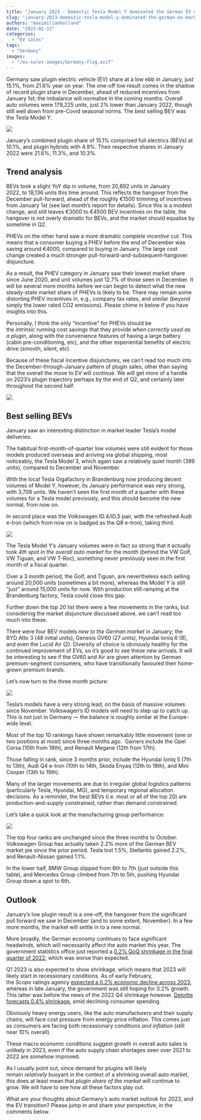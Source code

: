 ```yaml
---
title: "January 2023 - Domestic Tesla Model Y dominated the German EV market"
slug: "january-2023-domestic-tesla-model-y-dominated-the-german-ev-market"
authors: "maximilianholland"
date: "2023-02-13"
categories:
  - "EV sales"
tags:
  - "Germany"
images:
  - "/ev-sales-images/Germany-flag.avif"
---
```


Germany saw plugin electric vehicle (EV) share at a low ebb in January, just 15.1%, from 21.6% year on year. The one-off low result comes in the shadow of record plugin share in December, ahead of reduced incentives from January 1st; the imbalance will normalise in the coming months. Overall auto volumes were 179,225 units, just 2% lower than January 2022, though still well down from pre-Covid seasonal norms. The best selling BEV was the Tesla Model Y.

![](ev-sales-images/2023-01-Germany-Passenger-Auto-Registrations.avif)

January’s combined plugin share of 15.1% comprised full electrics (BEVs) at 10.1%, and plugin hybrids with 4.9%. Their respective shares in January 2022 were 21.6%, 11.3%, and 10.3%.

## Trend analysis

BEVs took a slight YoY dip in volume, from 20,892 units in January 2022, to 18,136 units this time around. This reflects the hangover from the December pull-forward, ahead of the roughly €1500 trimming of incentives from January 1st (see last month’s report for details). Since this is a modest change, and still leaves €3000 to €4500 BEV incentives on the table, the hangover is not overly dramatic for BEVs, and the market should equalise by sometime in Q2.

PHEVs on the other hand saw a more dramatic _complete incentive cut._ This means that a consumer buying a PHEV before the end of December was saving around €4000, compared to buying in January. The large cost change created a much stronger pull-forward-and-subsequent-hangover disjuncture.

As a result, the PHEV category in January saw their lowest market share since June 2020, and unit volumes just 12.7% of those seen in December. It will be several more months before we can begin to detect what the new steady-state market share of PHEVs is likely to be. There may remain some distorting PHEV incentives in, e.g., company tax rates, and similar (beyond simply the lower rated CO2 emissions). Please chime in below if you have insights into this.

Personally, I think the only “incentive” for PHEVs should be the _intrinsic_ running cost savings that they provide _when correctly used as a plugin_, along with the convenience features of having a large battery (cabin pre-conditioning, etc), and the other experiential benefits of electric drive (smooth, silent, etc).

Because of these fiscal incentive disjunctures, we can’t read too much into the December-through-January pattern of plugin sales, other than saying that the overall the move to EV will continue. We will get more of a handle on 2023’s plugin trajectory perhaps by the end of Q2, and certainly later throughout the second half.

![](ev-sales-images/2023-01-Germany-Monthly-Powertrain-Market-Share.avif)

## Best selling BEVs

January saw an interesting distinction in market leader Tesla’s model deliveries:

The habitual first-month-of-quarter low volumes were still evident for those models produced overseas and arriving via global shipping, most noticeably, the Tesla Model 3, which again saw a relatively quiet month (389 units), compared to December and November.

With the local Tesla Gigafactory in Brandenburg now producing decent volumes of Model Y, however, its January performance was very strong, with 3,708 units. We haven’t seen the first month of a quarter with these volumes for a Tesla model previously, and this should become the new normal, from now on.

In second place was the Volkswagen ID.4/ID.5 pair, with the refreshed Audi e-tron (which from now on is badged as the Q8 e-tron), taking third.

![](ev-sales-images/2023-01-Germany-BEVs.avif)

The Tesla Model Y’s January volumes were in fact so strong that it actually took _4th spot in the overall auto market_ for the month (behind the VW Golf, VW Tiguan, and VW T-Roc), something never previously seen in the first month of a fiscal quarter.

Over a 3 month period, the Golf, and Tiguan, are nevertheless each selling around 20,000 units (sometimes a bit more), whereas the Model Y is still “just” around 15,000 units for now. With production still ramping at the Brandenburg factory, Tesla could close this gap.

Further down the top 20 list there were a few movements in the ranks, but considering the market disjuncture discussed above, we can’t read too much into these.

There were four BEV models _new to the German market_ in January; the BYD Atto 3 (48 initial units), Genesis GV60 (27 units), Hyundai Ioniq 6 (8), and even the Lucid Air (2). Diversity of choice is obviously healthy for the continued improvement of EVs, so it’s good to see these new arrivals. It will be interesting to see if the GV60 and Air are given attention by German premium-segment consumers, who have transitionally favoured their home-grown premium brands.

Let’s now turn to the three month picture:

![](ev-sales-images/2023-01-Germany-BEVs-Trailing-Qtr.avif)

Tesla’s models have a very strong lead, on the basis of massive volumes since November. Volkswagen’s ID models will need to step up to catch up. This is not just in Germany — the balance is roughly similar at the Europe-wide level.

Most of the top 10 rankings have shown remarkably little movement (one or two positions at most) since three months ago.  Gainers include the Opel Corsa (10th from 18th), and Renault Megane (12th from 17th).

Those falling in rank, since 3 months prior, include the Hyundai Ioniq 5 (7th to 13th), Audi Q4 e-tron (10th to 14th, Skoda Enyaq (12th to 18th), and Mini Cooper (13th to 19th).

Many of the larger movements are due to irregular global logistics patterns (particularly Tesla, Hyundai, MG), and temporary regional allocation decisions. As a reminder, the best BEVs (i.e. most or all of the top 20) are production-and-supply constrained, rather than demand constrained.

Let’s take a quick look at the manufacturing group performance:

![](ev-sales-images/2023-01-Germany-BEV-Groups-Trailing-Qtr.avif)

The top four ranks are unchanged since the three months to October. Volkswagen Group has actually taken 2.2% more of the German BEV market pie since the prior period. Tesla lost 1.5%, Stellantis gained 2.2%, and Renault–Nissan gained 1.1%.

In the lower half, BMW Group slipped from 6th to 7th (just outside this table), and Mercedes Group climbed from 7th to 5th, pushing Hyundai Group down a spot to 6th.

## Outlook

January’s low plugin result is a one-off, the hangover from the significant pull forward we saw in December (and to some extent, November). In a few more months, the market will settle in to a new normal.

More broadly, the German economy continues to face significant headwinds, which will necessarily affect the auto market this year. The government statistics office just reported a [0.2% QoQ shrinkage in the final quarter of 2022](https://www.reuters.com/world/europe/german-economy-unexpectedly-shrinks-q4-2023-01-30/), which was worse than expected.

Q1 2023 is also expected to show shrinkage, which means that 2023 will likely start in recessionary conditions. As of early February, the _Scope_ ratings agency [expected a 0.2% economic decline across 2023](https://www.reuters.com/markets/europe/germany-drag-european-growth-this-decade-scope-ratings-agency-2023-02-06/), whereas in late January, the government was still hoping for 0.2% growth. This latter was before the news of the 2022 Q4 shrinkage however. [Deloitte forecasts 0.4% shrinkage](https://www2.deloitte.com/us/en/insights/economy/spotlight/global-economic-outlook-2023.html), amid declining consumer spending.

Obviously heavy energy users, like the auto manufacturers and their supply chains, will face cost pressure from energy price inflation. This comes just as consumers are facing both recessionary conditions _and inflation_ (still near 10% overall).

These macro economic conditions suggest growth in overall auto sales is unlikely in 2023, even if the auto supply chain shortages seen over 2021 to 2022 are somehow improved.

As I usually point out, since demand for plugins will likely remain _relatively_ buoyant in the context of a shrinking overall auto market, this does at least mean that _plugin share of the market_ will continue to grow. We will have to see how all these factors play out.

What are your thoughts about Germany’s auto market outlook for 2023, and the EV transition? Please jump in and share your perspective, in the comments below.
